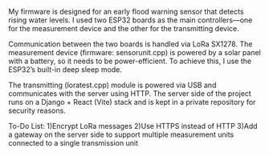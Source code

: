 My firmware is designed for an early flood warning sensor that detects rising water levels. I used two ESP32 boards as the main controllers—one for the measurement device and the other for the transmitting device.

Communication between the two boards is handled via LoRa SX1278. The measurement device (firmware: sensorunit.cpp) is powered by a solar panel with a battery, so it needs to be power-efficient. To achieve this, I use the ESP32’s built-in deep sleep mode.

The transmitting (loratest.cpp) module is powered via USB and communicates with the server using HTTP. The server side of the project runs on a Django + React (Vite) stack and is kept in a private repository for security reasons.

To-Do List:
1)Encrypt LoRa messages
2)Use HTTPS instead of HTTP
3)Add a gateway on the server side to support multiple measurement units connected to a single transmission unit
